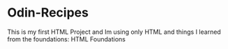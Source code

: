 # Odin-Recipes
This is my first HTML Project and Im using only HTML and things I learned from the foundations: HTML Foundations